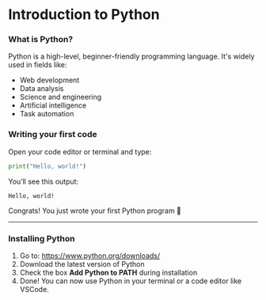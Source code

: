 # Introduction to Python

### What is Python?

Python is a high-level, beginner-friendly programming language. It's widely used in fields like:

- Web development  
- Data analysis  
- Science and engineering  
- Artificial intelligence  
- Task automation

### Writing your first code

Open your code editor or terminal and type:

```python
print("Hello, world!")
```

You’ll see this output:

```
Hello, world!
```

Congrats! You just wrote your first Python program 🎉

---

### Installing Python

1. Go to: https://www.python.org/downloads/  
2. Download the latest version of Python  
3. Check the box **Add Python to PATH** during installation  
4. Done! You can now use Python in your terminal or a code editor like VSCode.
